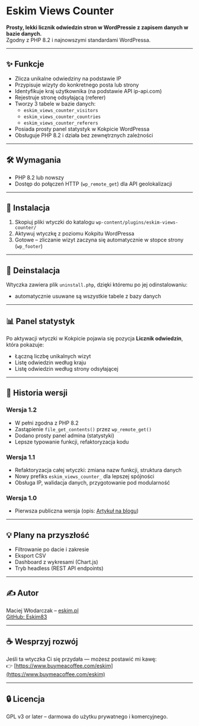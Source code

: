 # Eskim Views Counter

**Prosty, lekki licznik odwiedzin stron w WordPressie z zapisem danych w bazie danych.**  
Zgodny z PHP 8.2 i najnowszymi standardami WordPressa.

---

## ✨ Funkcje

- Zlicza unikalne odwiedziny na podstawie IP
- Przypisuje wizyty do konkretnego posta lub strony
- Identyfikuje kraj użytkownika (na podstawie API ip-api.com)
- Rejestruje stronę odsyłającą (referer)
- Tworzy 3 tabele w bazie danych:
  - `eskim_views_counter_visitors`
  - `eskim_views_counter_countries`
  - `eskim_views_counter_referers`
- Posiada prosty panel statystyk w Kokpicie WordPressa
- Obsługuje PHP 8.2 i działa bez zewnętrznych zależności

---

## 🛠️ Wymagania

- PHP 8.2 lub nowszy  
- Dostęp do połączeń HTTP (`wp_remote_get`) dla API geolokalizacji

---

## 🚀 Instalacja

1. Skopiuj pliki wtyczki do katalogu `wp-content/plugins/eskim-views-counter/`
2. Aktywuj wtyczkę z poziomu Kokpitu WordPressa
3. Gotowe – zliczanie wizyt zaczyna się automatycznie w stopce strony (`wp_footer`)

---

## 🧼 Deinstalacja

Wtyczka zawiera plik `uninstall.php`, dzięki któremu po jej odinstalowaniu:
- automatycznie usuwane są wszystkie tabele z bazy danych

---

## 📊 Panel statystyk

Po aktywacji wtyczki w Kokpicie pojawia się pozycja **Licznik odwiedzin**, która pokazuje:
- Łączną liczbę unikalnych wizyt
- Listę odwiedzin według kraju
- Listę odwiedzin według strony odsyłającej

---

## 🧾 Historia wersji

### Wersja 1.2

- W pełni zgodna z PHP 8.2
- Zastąpienie `file_get_contents()` przez `wp_remote_get()`
- Dodano prosty panel admina (statystyki)
- Lepsze typowanie funkcji, refaktoryzacja kodu

### Wersja 1.1

- Refaktoryzacja całej wtyczki: zmiana nazw funkcji, struktura danych
- Nowy prefiks `eskim_views_counter_` dla lepszej spójności
- Obsługa IP, walidacja danych, przygotowanie pod modularność

### Wersja 1.0

- Pierwsza publiczna wersja (opis: [Artykuł na blogu](https://eskim.pl/zapisywanie-w-bazie-danych-wordpressa/))

---

## 💡 Plany na przyszłość

- Filtrowanie po dacie i zakresie
- Eksport CSV
- Dashboard z wykresami (Chart.js)
- Tryb headless (REST API endpoints)

---

## ✍️ Autor

Maciej Włodarczak – [eskim.pl](https://eskim.pl)  
[GitHub: Eskim83](https://github.com/Eskim83)

---

## ☕ Wesprzyj rozwój

Jeśli ta wtyczka Ci się przydała — możesz postawić mi kawę:  
👉 [https://www.buymeacoffee.com/eskim](https://www.buymeacoffee.com/eskim)

---

## 🔒 Licencja

GPL v3 or later – darmowa do użytku prywatnego i komercyjnego.
